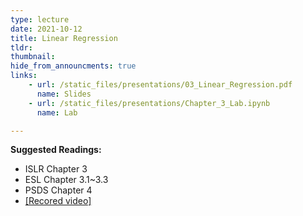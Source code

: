 ```yaml
---
type: lecture
date: 2021-10-12
title: Linear Regression
tldr: 
thumbnail: 
hide_from_announcments: true
links: 
    - url: /static_files/presentations/03_Linear_Regression.pdf
      name: Slides
    - url: /static_files/presentations/Chapter_3_Lab.ipynb
      name: Lab

---
```

**Suggested Readings:**
- ISLR Chapter 3
- ESL Chapter 3.1~3.3
- PSDS Chapter 4
- [[Recored video]](https://www.youtube.com/watch?v=ZctbL_NkYI0)

